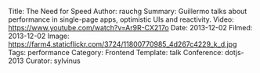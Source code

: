 Title: The Need for Speed
Author: rauchg
Summary: Guillermo talks about performance in single-page apps, optimistic UIs and reactivity.
Video: https://www.youtube.com/watch?v=Ar9R-CX217o
Date: 2013-12-02
Filmed: 2013-12-02
Image: https://farm4.staticflickr.com/3724/11800770985_4d267c4229_k_d.jpg
Tags: performance
Category: Frontend
Template: talk
Conference: dotjs-2013
Curator: sylvinus
